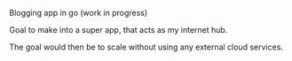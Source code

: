 Blogging app in go (work in progress)

Goal to make into a super app, that acts as my internet hub.

The goal would then be to scale without using any external cloud services.
